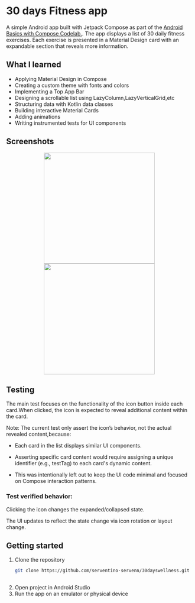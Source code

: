# 30 days Fitness app
A simple Android app built with Jetpack Compose as part of the [Android Basics with Compose Codelab.](https://developer.android.com/courses/pathways/android-basics-compose-unit-3-pathway-3).
The app displays a list of 30 daily fitness exercises. Each exercise is presented in a Material Design card with an expandable section that reveals more information.

## What I learned
- Applying Material Design in Compose
- Creating a custom theme with fonts and colors
- Implementing a Top App Bar
- Designing a scrollable list using LazyColumn,LazyVerticalGrid,etc
- Structuring data with Kotlin data classes
- Building interactive Material Cards
- Adding animations 
- Writing instrumented tests for UI components

## Screenshots 
<p align="center">
    <img src="https://github.com/user-attachments/assets/b344d69c-1aea-458c-828f-be362ca3446d" width="300"/>
   <img src="https://github.com/user-attachments/assets/fd56afd3-3b89-4348-947e-b6dd52ca8a78" width="300"/>
</p>


## Testing
The main test focuses on the functionality of the icon button inside each card.When clicked, the icon is expected to reveal additional content within the card.

Note:
The current test only assert the icon’s behavior, not the actual revealed content,because:

- Each card in the list displays similar UI components.

- Asserting specific card content would require assigning a unique identifier (e.g., testTag) to each card's dynamic content.

- This was intentionally left out to keep the UI code minimal and focused on Compose interaction patterns.

### Test verified behavior:

Clicking the icon changes the expanded/collapsed state.

The UI updates to reflect the state change via icon rotation or layout change.

## Getting started
1. Clone the repository
   ```bash
   git clone https://github.com/serventino-servenn/30dayswellness.git
    
2. Open project in Android Studio 
3. Run the app on an emulator or physical device 
